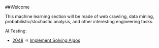 ##Welcome

This machine learning section will be made of web crawling, data mining,
probabilistic/stochastic analysis, and other interesting engineering tasks.

AI Testing:
  - [2048](http://jomtung.github.io/2048-AI) => [Implement Solving Algos](https://github.com/Jomtung/2048-AI)
